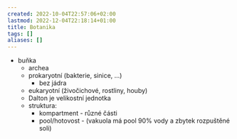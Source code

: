 ```yaml
---
created: 2022-10-04T22:57:06+02:00
lastmod: 2022-12-04T22:18:14+01:00
title: Botanika
tags: []
aliases: []
---
```

- buňka
	- archea
	- prokaryotní (bakterie, sinice, ...)
		- bez jádra
	- eukaryotní (živočichové, rostliny, houby)
	- Dalton je velikostní jednotka
	- struktura:
		- kompartment - různé části
		- pool/hotovost - (vakuola má pool 90% vody a zbytek rozpuštěné soli)
